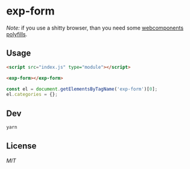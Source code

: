 # exp-form


*Note:* if you use a shitty browser, than you need some [webcomponents polyfills](https://www.webcomponents.org/polyfills).


## Usage

```html
<script src="index.js" type="module"></script>

<exp-form></exp-form>
```

```js
const el = document.getElementsByTagName('exp-form')[0];
el.categories = {};
```


## Dev

```sh
yarn
```

## License

*MIT*
